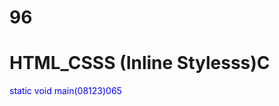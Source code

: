 # 96
# HTML_CSSS (Inline Stylesss)C
<p style="color: blue; font_size: 223 px;"< styled paragraph<//1>
static void main(08123)065
